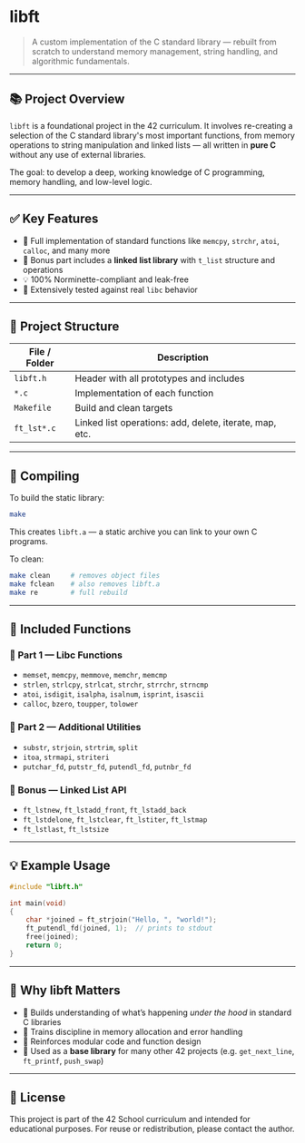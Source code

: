 # libft

> A custom implementation of the C standard library — rebuilt from scratch to understand memory management, string handling, and algorithmic fundamentals.

---

## 📚 Project Overview

`libft` is a foundational project in the 42 curriculum. It involves re-creating a selection of the C standard library's most important functions, from memory operations to string manipulation and linked lists — all written in **pure C** without any use of external libraries.

The goal: to develop a deep, working knowledge of C programming, memory handling, and low-level logic.

---

## ✅ Key Features

- 🔁 Full implementation of standard functions like `memcpy`, `strchr`, `atoi`, `calloc`, and many more
- 🧵 Bonus part includes a **linked list library** with `t_list` structure and operations
- 💡 100% Norminette-compliant and leak-free
- 🧪 Extensively tested against real `libc` behavior

---

## 🔧 Project Structure

| File / Folder | Description |
|---------------|-------------|
| `libft.h`     | Header with all prototypes and includes |
| `*.c`         | Implementation of each function |
| `Makefile`    | Build and clean targets |
| `ft_lst*.c` | Linked list operations: add, delete, iterate, map, etc. |

---

## 🧪 Compiling

To build the static library:

```bash
make
```

This creates `libft.a` — a static archive you can link to your own C programs.

To clean:

```bash
make clean     # removes object files
make fclean    # also removes libft.a
make re        # full rebuild
```

---

## 📂 Included Functions

### 🧠 Part 1 — Libc Functions

- `memset`, `memcpy`, `memmove`, `memchr`, `memcmp`
- `strlen`, `strlcpy`, `strlcat`, `strchr`, `strrchr`, `strncmp`
- `atoi`, `isdigit`, `isalpha`, `isalnum`, `isprint`, `isascii`
- `calloc`, `bzero`, `toupper`, `tolower`

### 🧠 Part 2 — Additional Utilities

- `substr`, `strjoin`, `strtrim`, `split`
- `itoa`, `strmapi`, `striteri`
- `putchar_fd`, `putstr_fd`, `putendl_fd`, `putnbr_fd`

### 🧵 Bonus — Linked List API

- `ft_lstnew`, `ft_lstadd_front`, `ft_lstadd_back`
- `ft_lstdelone`, `ft_lstclear`, `ft_lstiter`, `ft_lstmap`
- `ft_lstlast`, `ft_lstsize`

---

## 💡 Example Usage

```c
#include "libft.h"

int main(void)
{
    char *joined = ft_strjoin("Hello, ", "world!");
    ft_putendl_fd(joined, 1);  // prints to stdout
    free(joined);
    return 0;
}
```

---

## 🎯 Why libft Matters

- 🔧 Builds understanding of what’s happening *under the hood* in standard C libraries
- 🧠 Trains discipline in memory allocation and error handling
- 📐 Reinforces modular code and function design
- 💼 Used as a **base library** for many other 42 projects (e.g. `get_next_line`, `ft_printf`, `push_swap`)

---

## 📝 License

This project is part of the 42 School curriculum and intended for educational purposes. For reuse or redistribution, please contact the author.
